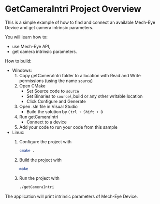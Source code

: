 # GetCameraIntri Project Overview

This is a simple example of how to find and connect an available Mech-Eye Device
and get camera intrinsic parameters.

You will learn how to:

* use Mech-Eye API,
* get camera intrinsic parameters.

How to build:

* Windows:
  1. Copy getCameraIntri folder to a location with Read and
   Write permissions (using the name `source`)
  2. Open CMake
        * Set Source code to `source`
        * Set Binaries to `source`/_build or any other writable location
        * Click Configure and Generate
  3. Open .sln file in Visual Studio
        * Build the solution by `Ctrl + Shift + B`
  4. Run getCameraIntri
        * Connect to a device
  5. Add your code to run your code from this sample
* Linux:
  1. Configure the project with

      ```bash
      cmake .
      ```

  2. Build the project with

      ```bash
      make
      ```

  3. Run the project with

      ```bash
      ./getCameraIntri
      ```

The application will print intrinsic parameters of Mech-Eye Device.
